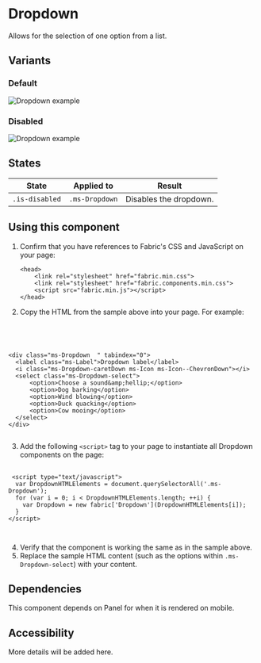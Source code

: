 # Dropdown
Allows for the selection of one option from a list.

## Variants

### Default


![Dropdown example](https://raw.githubusercontent.com/OfficeDev/office-ui-fabric-js/master/ghdocs/component_images/Dropdown-default.png)


### Disabled


![Dropdown example](https://raw.githubusercontent.com/OfficeDev/office-ui-fabric-js/master/ghdocs/component_images/Dropdown-disabled.png)


## States
State | Applied to | Result
 --- | --- | ---
`.is-disabled` | `.ms-Dropdown` | Disables the dropdown.

## Using this component
1. Confirm that you have references to Fabric's CSS and JavaScript on your page:
    ```
    <head>
        <link rel="stylesheet" href="fabric.min.css">
        <link rel="stylesheet" href="fabric.components.min.css">
        <script src="fabric.min.js"></script>
    </head>
    ```
2. Copy the HTML from the sample above into your page. For example:

<pre>
    <code>
 


&lt;div class&#x3D;&quot;ms-Dropdown  &quot; tabindex&#x3D;&quot;0&quot;&gt;
  &lt;label class&#x3D;&quot;ms-Label&quot;&gt;Dropdown label&lt;/label&gt;
  &lt;i class&#x3D;&quot;ms-Dropdown-caretDown ms-Icon ms-Icon--ChevronDown&quot;&gt;&lt;/i&gt;
  &lt;select class&#x3D;&quot;ms-Dropdown-select&quot;&gt;
      &lt;option&gt;Choose a sound&amp;amp;hellip;&lt;/option&gt;
      &lt;option&gt;Dog barking&lt;/option&gt;
      &lt;option&gt;Wind blowing&lt;/option&gt;
      &lt;option&gt;Duck quacking&lt;/option&gt;
      &lt;option&gt;Cow mooing&lt;/option&gt;
  &lt;/select&gt;
&lt;/div&gt;
    </code>
</pre>

3. Add the following `<script>` tag to your page to instantiate all Dropdown components on the page:

<pre>
    <code>
 &lt;script type&#x3D;&quot;text/javascript&quot;&gt;
  var DropdownHTMLElements &#x3D; document.querySelectorAll(&#x27;.ms-Dropdown&#x27;);
  for (var i &#x3D; 0; i &lt; DropdownHTMLElements.length; ++i) {
    var Dropdown &#x3D; new fabric[&#x27;Dropdown&#x27;](DropdownHTMLElements[i]);
  }
&lt;/script&gt;

    </code>
</pre>

4. Verify that the component is working the same as in the sample above.
5. Replace the sample HTML content (such as the options within `.ms-Dropdown-select`) with your content.

## Dependencies
This component depends on Panel for when it is rendered on mobile.

## Accessibility
More details will be added here.


<script type="text/javascript">
  var DropdownHTMLElements = document.querySelectorAll('.ms-Dropdown');
  for (var i = 0; i < DropdownHTMLElements.length; ++i) {
    var Dropdown = new fabric['Dropdown'](DropdownHTMLElements[i]);
  }
</script>
